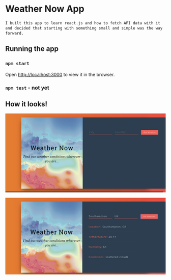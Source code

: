 # Weather Now App

```
I built this app to learn react.js and how to fetch API data with it and decided that starting with something small and simple was the way forward.
```

## Running the app

### `npm start`

Open [http://localhost:3000](http://localhost:3000) to view it in the browser.

### `npm test` - not yet

## How it looks!


<p><img src="firstappearance.png"></p>
<p><img src="afterenteringvalues.png"></p>
